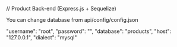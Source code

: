 // Product Back-end (Express.js + Sequelize)

You can change database from api/config/config.json

"username": "root",
"password": "",
"database": "products",
"host": "127.0.0.1",
"dialect": "mysql"